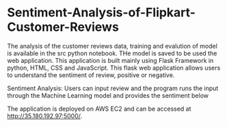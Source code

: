 # Sentiment-Analysis-of-Flipkart-Customer-Reviews

The analysis of the customer reviews data, training and evalution of model is available in the src python notebook. THe model is saved to be used the web application.
This application is built mainly using Flask Framework in python, HTML, CSS and JavaScript. This flask web application allows users to understand the sentiment of review, positive or negative.

Sentiment Analysis: Users can input review and the program runs the input through the Machine Learning model and provides the sentiment below

The application is deployed on AWS EC2 and can be accessed at http://35.180.192.97:5000/.
